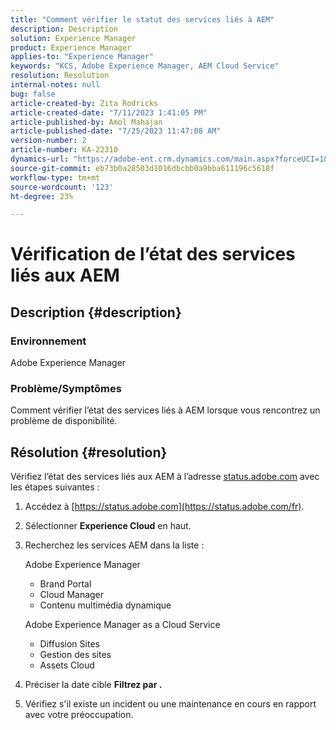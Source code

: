 ```yaml
---
title: "Comment vérifier le statut des services liés à AEM"
description: Description
solution: Experience Manager
product: Experience Manager
applies-to: "Experience Manager"
keywords: "KCS, Adobe Experience Manager, AEM Cloud Service"
resolution: Resolution
internal-notes: null
bug: false
article-created-by: Zita Rodricks
article-created-date: "7/11/2023 1:41:05 PM"
article-published-by: Amol Mahajan
article-published-date: "7/25/2023 11:47:08 AM"
version-number: 2
article-number: KA-22310
dynamics-url: "https://adobe-ent.crm.dynamics.com/main.aspx?forceUCI=1&pagetype=entityrecord&etn=knowledgearticle&id=85864194-f01f-ee11-9cbe-6045bd006239"
source-git-commit: eb73b0a28503d1016dbcbb0a9bba611196c5618f
workflow-type: tm+mt
source-wordcount: '123'
ht-degree: 23%

---
```


# Vérification de l’état des services liés aux AEM

## Description {#description}


### Environnement

Adobe Experience Manager

### Problème/Symptômes

Comment vérifier l’état des services liés à AEM lorsque vous rencontrez un problème de disponibilité.


## Résolution {#resolution}


Vérifiez l’état des services liés aux AEM à l’adresse [status.adobe.com](https://status.adobe.com/fr) avec les étapes suivantes :

1. Accédez à [https://status.adobe.com](https://status.adobe.com/fr).
2. Sélectionner <b>Experience Cloud</b> en haut.
3. Recherchez les services AEM dans la liste :


   Adobe Experience Manager

   - Brand Portal 
   - Cloud Manager
   - Contenu multimédia dynamique



   Adobe Experience Manager as a Cloud Service

   - Diffusion Sites
   - Gestion des sites
   - Assets Cloud


4. Préciser la date cible <b>Filtrez par .</b>
5. Vérifiez s&#39;il existe un incident ou une maintenance en cours en rapport avec votre préoccupation.

